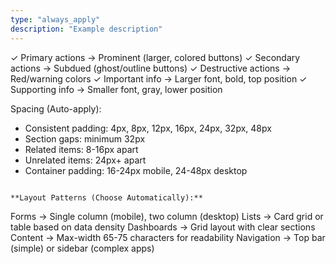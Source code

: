 ```yaml
---
type: "always_apply"
description: "Example description"
---
```


✓ Primary actions → Prominent (larger, colored buttons)
✓ Secondary actions → Subdued (ghost/outline buttons)
✓ Destructive actions → Red/warning colors
✓ Important info → Larger font, bold, top position
✓ Supporting info → Smaller font, gray, lower position

Spacing (Auto-apply):
- Consistent padding: 4px, 8px, 12px, 16px, 24px, 32px, 48px
- Section gaps: minimum 32px
- Related items: 8-16px apart
- Unrelated items: 24px+ apart
- Container padding: 16-24px mobile, 24-48px desktop
```

**Layout Patterns (Choose Automatically):**
```
Forms → Single column (mobile), two column (desktop)
Lists → Card grid or table based on data density
Dashboards → Grid layout with clear sections
Content → Max-width 65-75 characters for readability
Navigation → Top bar (simple) or sidebar (complex apps)